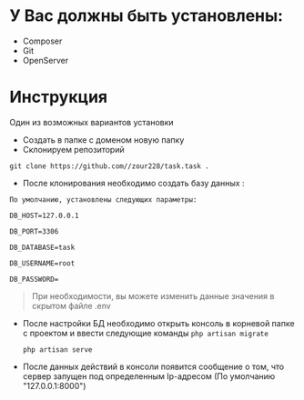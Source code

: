 # У Вас должны быть установлены:
- Composer
- Git
- OpenServer

# Инструкция

Один из возможных вариантов установки

- Создать в папке с доменом новую папку
- Склонируем репозиторий

`git clone https://github.com//zour228/task.task . `

- После клонирования необходимо создать базу данных :

`По умолчанию, установлены следующих параметры:`

`DB_HOST=127.0.0.1`

`DB_PORT=3306`

`DB_DATABASE=task`

`DB_USERNAME=root`

`DB_PASSWORD=`

>При необходимости, вы можете изменить данные значения в скрытом файле .env 

- После настройки БД необходимо открыть консоль в корневой папке с проектом и ввести следующие команды
    `php artisan migrate`
    
    `php artisan serve`
- После данных действий в консоли появится сообщение о том, что сервер запущен под определенным Ip-адресом (По умолчанию "127.0.0.1:8000")

